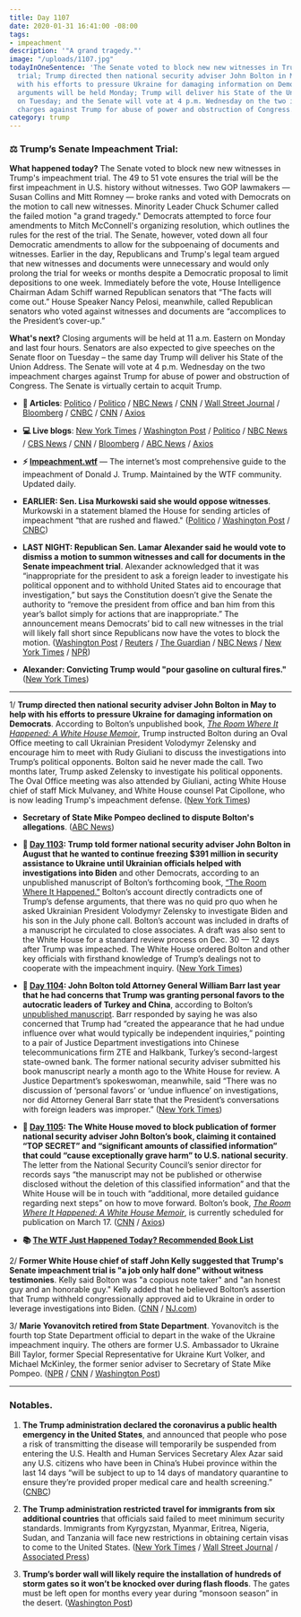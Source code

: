 ```yaml
---
title: Day 1107
date: 2020-01-31 16:41:00 -08:00
tags:
- impeachment
description: '"A grand tragedy."'
image: "/uploads/1107.jpg"
todayInOneSentence: 'The Senate voted to block new new witnesses in Trump''s impeachment
  trial; Trump directed then national security adviser John Bolton in May to help
  with his efforts to pressure Ukraine for damaging information on Democrats; closing
  arguments will be held Monday; Trump will deliver his State of the Union Address
  on Tuesday; and the Senate will vote at 4 p.m. Wednesday on the two impeachment
  charges against Trump for abuse of power and obstruction of Congress. '
category: trump
---
```


### ⚖️ Trump’s Senate Impeachment Trial:

**What happened today?** The Senate voted to block new new witnesses in Trump's impeachment trial. The 49 to 51 vote ensures the trial will be the first impeachment in U.S. history without witnesses. Two GOP lawmakers — Susan Collins and Mitt Romney — broke ranks and voted with Democrats on the motion to call new witnesses. Minority Leader Chuck Schumer called the failed motion "a grand tragedy." Democrats attempted to force four amendments to Mitch McConnell's organizing resolution, which outlines the rules for the rest of the trial. The Senate, however, voted down all four Democratic amendments to allow for the subpoenaing of documents and witnesses. Earlier in the day, Republicans and Trump's legal team argued that new witnesses and documents were unnecessary and would only prolong the trial for weeks or months despite a Democratic proposal to limit depositions to one week. Immediately before the vote, House Intelligence Chairman Adam Schiff warned Republican senators that “The facts will come out.” House Speaker Nancy Pelosi, meanwhile, called Republican senators who voted against witnesses and documents are “accomplices to the President’s cover-up.”

**What's next?** Closing arguments will be held at 11 a.m. Eastern on Monday and last four hours. Senators are also expected to give speeches on the Senate floor on Tuesday – the same day Trump will deliver his State of the Union Address. The Senate will vote at 4 p.m. Wednesday on the two impeachment charges against Trump for abuse of power and obstruction of Congress. The Senate is virtually certain to acquit Trump.

* **📝 Articles**: [Politico](https://www.politico.com/news/2020/01/31/trumps-impeachment-trial-could-extend-into-next-week-109937) / [Politico](https://www.politico.com/news/2020/01/31/murkowski-to-vote-against-calling-witnesses-in-impeachment-trial-109997) / [NBC News](https://www.nbcnews.com/politics/trump-impeachment-inquiry/senate-vote-calling-witnesses-fails-ushering-trial-endgame-n1127966) / [CNN](https://www.cnn.com/politics/live-news/trump-impeachment-trial-01-31-20/index.html) / [Wall Street Journal](https://www.wsj.com/articles/trump-impeachment-trial-senators-vote-on-witnesses-11580508468) / [Bloomberg](https://www.bloomberg.com/news/articles/2020-01-31/mcconnell-has-votes-to-bar-witnesses-to-speed-trump-trial-s-end) / [CNBC](https://www.cnbc.com/2020/01/31/senate-votes-against-calling-witnesses-in-trump-impeachment-trial.html) / [CNN](https://www.cnn.com/2020/01/31/politics/senate-impeachment-trial-last-day/index.html) / [Axios](https://www.axios.com/trump-impeachment-senate-witnesses-f24f9b00-beea-46c7-a67f-81882bd4aaa1.html)

* **💻 Live blogs**: [New York Times](https://www.nytimes.com/live/2020/trump-impeachment-trial-01-31) / [Washington Post](https://www.washingtonpost.com/politics/impeachment-trial-live-updates/2020/01/31/9a853bbe-4415-11ea-b5fc-eefa848cde99_story.html) / [Politico](https://www.politico.com/news/2020/01/31/senate-impeachment-trial-live-coverage-and-highlights-109859) / [NBC News](https://www.nbcnews.com/politics/trump-impeachment-inquiry/live-blog/trump-impeachment-trial-senate-votes-loom-witnesses-trump-s-fate-n1127261) / [CBS News](https://www.cbsnews.com/live-updates/trump-impeachment-trial-day-10-voting-witnesses-2020-01-31-live-updating/) / [CNN](https://www.cnn.com/politics/live-news/trump-impeachment-trial-01-31-20/index.html) / [Bloomberg](https://www.bloomberg.com/news/articles/2020-01-31/trial-to-enter-what-may-be-its-last-day-impeachment-update) / [ABC News](https://abcnews.go.com/Politics/trump-impeachment-trial-live-updates-senate-votes-block/story?id=68666050) / [Axios](https://www.axios.com/trump-impeachment-trial-live-updates-175149a5-67a5-4911-ae35-23662025f235.html)

* **⚡️ [Impeachment.wtf](https://talk.whatthefuckjusthappenedtoday.com/t/the-impeachment-of-president-donald-j-trump/4547)** — The internet’s most comprehensive guide to the impeachment of Donald J. Trump. Maintained by the WTF community. Updated daily.

* **EARLIER: Sen. Lisa Murkowski said she would oppose witnesses**. Murkowski in a statement blamed the House for sending articles of impeachment “that are rushed and flawed." ([Politico](https://www.politico.com/news/2020/01/31/murkowski-to-vote-against-calling-witnesses-in-impeachment-trial-109997) / [Washington Post](https://www.washingtonpost.com/politics/impeachment-trial-live-updates/2020/01/31/9a853bbe-4415-11ea-b5fc-eefa848cde99_story.html#link-HIQCPFJGJI4M5HR253LPWIDSWA) / [CNBC](https://www.cnbc.com/2020/01/31/lisa-murkowski-to-vote-against-additional-witnesses-in-trump-impeachment.html))

* **LAST NIGHT: Republican Sen. Lamar Alexander said he would vote to dismiss a motion to summon witnesses and call for documents in the Senate impeachment trial**. Alexander acknowledged that it was “inappropriate for the president to ask a foreign leader to investigate his political opponent and to withhold United States aid to encourage that investigation,” but says the Constitution doesn’t give the Senate the authority to “remove the president from office and ban him from this year’s ballot simply for actions that are inappropriate.” The announcement means Democrats’ bid to call new witnesses in the trial will likely fall short since Republicans now have the votes to block the motion. ([Washington Post](https://www.washingtonpost.com/politics/sen-alexander-calls-trumps-actions-inappropriate-but-rejects-witnesses-in-impeachment-trial/2020/01/30/a712383c-43b6-11ea-abff-5ab1ba98b405_story.html) / [Reuters](https://www.reuters.com/article/us-usa-trump-impeachment-idUSKBN1ZT18E) / [The Guardian](https://www.theguardian.com/us-news/live/2020/jan/30/trump-impeachment-democrats-john-bolton-alan-dershowitz-trial-live-updates) / [NBC News](https://www.nbcnews.com/politics/politics-news/gop-sen-lamar-alexander-key-impeachment-vote-reveal-decision-witnesses-n1127056) / [New York Times](https://www.nytimes.com/2020/01/30/us/politics/trump-senate-impeachment-trial.html) / [NPR](https://www.npr.org/2020/01/30/801437236/mcconnell-now-likely-has-votes-to-block-witnesses-trial-could-end-soon))

* **Alexander: Convicting Trump would "pour gasoline on cultural fires."** ([New York Times](https://www.nytimes.com/2020/01/31/us/politics/alexander-impeachment-witnesses.html))

---

1/ **Trump directed then national security adviser John Bolton in May to help with his efforts to pressure Ukraine for damaging information on Democrats**. According to Bolton’s unpublished book, *[The Room Where It Happened: A White House Memoir](https://amzn.to/36MzMHS)*, Trump instructed Bolton during an Oval Office meeting to call Ukrainian President Volodymyr Zelensky and encourage him to meet with Rudy Giuliani to discuss the investigations into Trump’s political opponents. Bolton said he never made the call. Two months later, Trump asked Zelensky to investigate his political opponents. The Oval Office meeting was also attended by Giuliani, acting White House chief of staff Mick Mulvaney, and White House counsel Pat Cipollone, who is now leading Trump's impeachment defense. ([New York Times](https://www.nytimes.com/2020/01/31/us/politics/trump-bolton-ukraine.html))

* **Secretary of State Mike Pompeo declined to dispute Bolton's allegations**. ([ABC News](https://abcnews.go.com/Politics/kyiv-pompeo-dispute-allegations-boltons-book/story?id=68666108))

* **📌 [Day 1103](https://whatthefuckjusthappenedtoday.com/2020/01/27/day-1103/#1-trump-told-former-national-securit): Trump told former national security adviser John Bolton in August that he wanted to continue freezing $391 million in security assistance to Ukraine until Ukrainian officials helped with investigations into Biden** and other Democrats, according to an unpublished manuscript of Bolton’s forthcoming book, [“The Room Where It Happened.”](https://amzn.to/36zod6u) Bolton’s account directly contradicts one of Trump’s defense arguments, that there was no quid pro quo when he asked Ukrainian President Volodymyr Zelensky to investigate Biden and his son in the July phone call. Bolton’s account was included in drafts of a manuscript he circulated to close associates. A draft was also sent to the White House for a standard review process on Dec. 30 — 12 days after Trump was impeached. The White House ordered Bolton and other key officials with firsthand knowledge of Trump’s dealings not to cooperate with the impeachment inquiry. ([New York Times](https://www.nytimes.com/2020/01/26/us/politics/trump-bolton-book-ukraine.html))

* **📌 [Day 1104](https://whatthefuckjusthappenedtoday.com/2020/01/28/day-1104/#1-john-bolton-told-attorney-general): John Bolton told Attorney General William Barr last year that he had concerns that Trump was granting personal favors to the autocratic leaders of Turkey and China**, according to Bolton’s [unpublished manuscript](https://amzn.to/36A85S8). Barr responded by saying he was also concerned that Trump had “created the appearance that he had undue influence over what would typically be independent inquiries,” pointing to a pair of Justice Department investigations into Chinese telecommunications firm ZTE and Halkbank, Turkey’s second-largest state-owned bank. The former national security adviser submitted his book manuscript nearly a month ago to the White House for review. A Justice Department’s spokeswoman, meanwhile, said “There was no discussion of ‘personal favors’ or ‘undue influence’ on investigations, nor did Attorney General Barr state that the President’s conversations with foreign leaders was improper.” ([New York Times](https://www.nytimes.com/2020/01/27/us/politics/john-bolton-trump-book-barr.html))

* **📌 [Day 1105](https://whatthefuckjusthappenedtoday.com/2020/01/29/day-1105/#1-the-white-house-moved-to-block-pub): The White House moved to block publication of former national security adviser John Bolton’s book, claiming it contained “TOP SECRET” and “significant amounts of classified information” that could “cause exceptionally grave harm” to U.S. national security**. The letter from the National Security Council’s senior director for records says “the manuscript may not be published or otherwise disclosed without the deletion of this classified information” and that the White House will be in touch with “additional, more detailed guidance regarding next steps” on how to move forward. Bolton’s book, *[The Room Where It Happened: A White House Memoir](https://amzn.to/2uKewVw)*, is currently scheduled for publication on March 17. ([CNN](https://www.cnn.com/2020/01/29/politics/donald-trump-john-bolton-white-house-book/index.html) / [Axios](https://www.axios.com/john-bolton-book-white-house-threat-trump-impeachment-68611d2d-ea2f-4fd5-b87f-14f5b1b3761d.html?stream=politics))

* **📚 [The WTF Just Happened Today? Recommended Book List](https://www.amazon.com/shop/matt_kiser?listId=MX8CHE4TE8JY)**

2/ **Former White House chief of staff John Kelly suggested that Trump's Senate impeachment trial is "a job only half done" without witness testimonies**. Kelly said Bolton was "a copious note taker" and "an honest guy and an honorable guy." Kelly added that he believed Bolton’s assertion that Trump withheld congressionally approved aid to Ukraine in order to leverage investigations into Biden. ([CNN](https://www.cnn.com/2020/01/31/politics/john-kelly-witnesses-senate-trial-impeachment-trump/index.html) / [NJ.com](https://www.nj.com/politics/2020/01/trumps-former-chief-of-staff-says-senate-impeachment-trial-without-witnesses-is-a-job-only-half-done.html))

3/ **Marie Yovanovitch retired from State Department**. Yovanovitch is the fourth top State Department official to depart in the wake of the Ukraine impeachment inquiry. The others are former U.S. Ambassador to Ukraine Bill Taylor, former Special Representative for Ukraine Kurt Volker, and Michael McKinley, the former senior adviser to Secretary of State Mike Pompeo. ([NPR](https://www.npr.org/2020/01/31/801714623/ambassador-marie-yovanovitch-has-retired-from-foreign-service) / [CNN](https://www.cnn.com/politics/live-news/trump-impeachment-trial-01-31-20/h_28f962b73538150ca02c4936765d83dd) / [Washington Post](https://www.washingtonpost.com/politics/impeachment-trial-live-updates/2020/01/31/9a853bbe-4415-11ea-b5fc-eefa848cde99_story.html#link-LRAJPCEMHU2FVDEHMQM5WTCXII))

---

### Notables.

1. **The Trump administration declared the coronavirus a public health emergency in the United States**, and announced that people who pose a risk of transmitting the disease will temporarily be suspended from entering the U.S. Health and Human Services Secretary Alex Azar said any U.S. citizens who have been in China’s Hubei province within the last 14 days “will be subject to up to 14 days of mandatory quarantine to ensure they’re provided proper medical care and health screening.” ([CNBC](https://www.cnbc.com/2020/01/31/white-house-to-hold-briefing-on-coronavirus-friday-afternoon.html))

2. **The Trump administration restricted travel for immigrants from six additional countries** that officials said failed to meet minimum security standards. Immigrants from Kyrgyzstan, Myanmar, Eritrea, Nigeria, Sudan, and Tanzania will face new restrictions in obtaining certain visas to come to the United States. ([New York Times](https://www.nytimes.com/2020/01/31/us/politics/trump-travel-ban.html) / [Wall Street Journal](https://www.wsj.com/articles/trump-administration-imposes-new-travel-restrictions-on-six-countries-11580500874) / [Associated Press](https://apnews.com/cc950f2201d17f6e49311ae1909ebb1c))

3. **Trump’s border wall will likely require the installation of hundreds of storm gates so it won’t be knocked over during flash floods**. The gates must be left open for months every year during “monsoon season” in the desert. ([Washington Post](https://www.washingtonpost.com/immigration/trumps-border-wall-vulnerable-to-flash-floods-needs-large-storm-gates-left-open-for-months/2020/01/30/be709346-3710-11ea-bb7b-265f4554af6d_story.html))